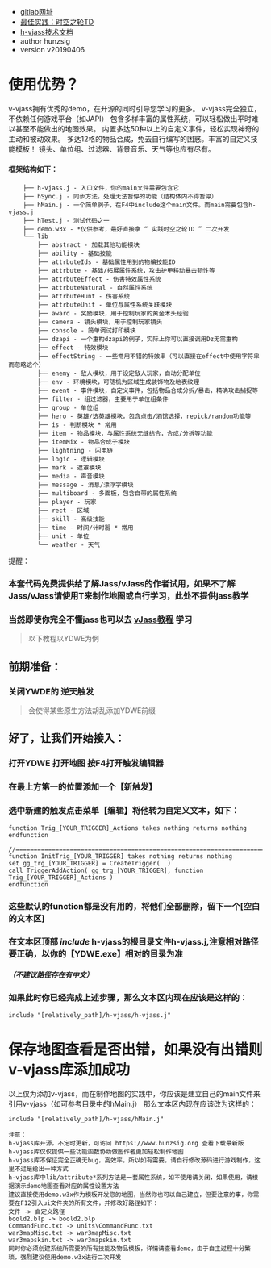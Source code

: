  * [gitlab网址](https://github.com/hunzsig/h-vjass)
 * [最佳实践：时空之轮TD](https://github.com/hunzsig/h-war3/tree/master/w3xMaps/hyperSpaceTD)
 * [h-vjass技术文档](http://hvjass.book.hunzsig.org)
 * author hunzsig
 * version v20190406

# 使用优势？
v-vjass拥有优秀的demo，在开源的同时引导您学习的更多。
v-vjass完全独立，不依赖任何游戏平台（如JAPI）
包含多样丰富的属性系统，可以轻松做出平时难以甚至不能做出的地图效果。
内置多达50种以上的自定义事件，轻松实现神奇的主动和被动效果。
多达12格的物品合成，免去自行编写的困惑。丰富的自定义技能模板！
镜头、单位组、过滤器、背景音乐、天气等也应有尽有。
#### 框架结构如下：
```
    ├── h-vjass.j - 入口文件，你的main文件需要包含它
    ├── hSync.j - 同步方法，处理无法暂停的功能（结构体内不得暂停）
    ├── hMain.j - 一个简单例子，在F4中include这个main文件。而main需要包含h-vjass.j
    ├── hTest.j - 测试代码之一
    ├── demo.w3x - *仅供参考，最好直接拿 “ 实践时空之轮TD ” 二次开发
    └── lib
        ├── abstract - 加载其他功能模块
        ├── ability - 基础技能
        ├── attrbuteIds - 基础属性用到的物编技能ID
        ├── attrbute - 基础/拓展属性系统，攻击护甲移动暴击韧性等
        ├── attrbuteEffect - 伤害特效属性系统
        ├── attrbuteNatural - 自然属性系统
        ├── attrbuteHunt - 伤害系统
        ├── attrbuteUnit - 单位与属性系统关联模块
        ├── award - 奖励模块，用于控制玩家的黄金木头经验
        ├── camera - 镜头模块，用于控制玩家镜头
        ├── console - 简单调试打印模块
        ├── dzapi - 一个重构dzapi的例子，实际上你可以直接调用Dz无需重构
        ├── effect - 特效模块
        ├── effectString - 一些常用不错的特效串（可以直接在effect中使用字符串而忽略这个）
        ├── enemy - 敌人模块，用于设定敌人玩家，自动分配单位
        ├── env - 环境模块，可随机为区域生成装饰物及地表纹理
        ├── event - 事件模块，自定义事件，包括物品合成分拆/暴击，精确攻击捕捉等
        ├── filter - 组过滤器，主要用于单位组条件
        ├── group - 单位组
        ├── hero - 英雄/选英雄模块，包含点击/酒馆选择，repick/random功能等
        ├── is - 判断模块 * 常用
        ├── item - 物品模块，与属性系统无缝结合，合成/分拆等功能
        ├── itemMix - 物品合成子模块
        ├── lightning - 闪电链
        ├── logic - 逻辑模块
        ├── mark - 遮罩模块
        ├── media - 声音模块
        ├── message - 消息/漂浮字模块
        ├── multiboard - 多面板，包含自带的属性系统
        ├── player - 玩家
        ├── rect - 区域
        ├── skill - 高级技能
        ├── time - 时间/计时器 * 常用
        ├── unit - 单位
        └── weather - 天气
```

提醒：
### 本套代码免费提供给了解Jass/vJass的作者试用，如果不了解Jass/vJass请使用T来制作地图或自行学习，此处不提供jass教学
### 当然即使你完全不懂jass也可以去 [vJass教程](https://github.com/hunzsig/h-war3/tree/master/learn/vJass%E7%B3%BB%E5%88%97%E6%95%99%E7%A8%8B) 学习

> 以下教程以YDWE为例
## 前期准备：
### 关闭YWDE的 逆天触发 
> 会使得某些原生方法胡乱添加YDWE前缀

## 好了，让我们开始接入：
### 打开YDWE 打开地图 按F4打开触发编辑器
### 在最上方第一的位置添加一个【新触发】
### 选中新建的触发点击菜单【编辑】将他转为自定义文本，如下：
```
function Trig_[YOUR_TRIGGER]_Actions takes nothing returns nothing
endfunction

//===========================================================================
function InitTrig_[YOUR_TRIGGER] takes nothing returns nothing
set gg_trg_[YOUR_TRIGGER] = CreateTrigger(  )
call TriggerAddAction( gg_trg_[YOUR_TRIGGER], function Trig_[YOUR_TRIGGER]_Actions )
endfunction
```

### 这些默认的function都是没有用的，将他们全部删除，留下一个[空白的文本区]
### 在文本区顶部 *include* h-vjass的根目录文件h-vjass.j,注意相对路径要正确，以你的【YDWE.exe】相对的目录为准
##### （不建议路径存在有中文）
### 如果此时你已经完成上述步骤，那么文本区内现在应该是这样的：
```
include "[relatively_path]/h-vjass/h-vjass.j"
```


# 保存地图查看是否出错，如果没有出错则v-vjass库添加成功

以上仅为添加v-vjass，而在制作地图的实践中，你应该是建立自己的main文件来引用v-vjass（如可参考目录中的hMain.j）
那么文本区内现在应该改为这样的：
```
include "[relatively_path]/h-vjass/hMain.j"
```

```
注意：
h-vjass库开源，不定时更新，可访问 https://www.hunzsig.org 查看下载最新版
h-vjass库仅仅提供一些功能函数协助做图作者更加轻松制作地图
h-vjass库不保证完全正确无bug，高效率，所以如有需要，请自行修改源码进行游戏制作，这里不过是给出一种方式
h-vjass库中lib/attribute*系列方法是一套属性系统，如不使用请关闭，如果使用，请根据演示demo地图查看对应的属性设置方法
建议直接使用demo.w3x作为模板开发您的地图，当然你也可以自己建立，但要注意的事，你需要在F12引入ui文件夹的所有文件，并修改好路径如下：
文件 -> 自定义路径
boold2.blp -> boold2.blp
CommandFunc.txt -> units\CommandFunc.txt 
war3mapMisc.txt -> war3mapMisc.txt
war3mapskin.txt -> war3mapskin.txt
同时你必须创建系统所需要的所有技能及物品模板，详情请查看demo，由于自主过程十分繁琐，强烈建议使用demo.w3x进行二次开发
```

